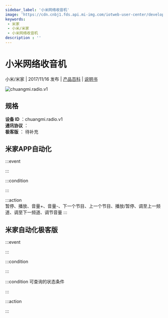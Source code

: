 ```yaml
---
sidebar_label: '小米网络收音机'
image: 'https://cdn.cnbj1.fds.api.mi-img.com/iotweb-user-center/developer_1679047510339sKpuYmak.png?GalaxyAccessKeyId=AKVGLQWBOVIRQ3XLEW&Expires=9223372036854775807&Signature=oimSjqCS122r/mHs1faYBrusW08='
keywords: 
 - 米家
 - 小米/米家
 - 小米网络收音机
description : ''
---
```

# 小米网络收音机

小米/米家 | 2017/11/16 发布 | [产品百科](https://home.mi.com/webapp/content/baike/product/index.html?model=chuangmi.radio.v1/) | [说明书](https://home.mi.com/views/introduction.html?model=chuangmi.radio.v1&region=cn)

![chuangmi.radio.v1](https://cdn.cnbj1.fds.api.mi-img.com/iotweb-user-center/developer_1679047510339sKpuYmak.png?GalaxyAccessKeyId=AKVGLQWBOVIRQ3XLEW&Expires=9223372036854775807&Signature=oimSjqCS122r/mHs1faYBrusW08=)

## 规格  
> 
**设备 ID** ：chuangmi.radio.v1  
**通讯协议** ：  
**极客版**  ： 待补充 


## 米家APP自动化  

:::event  

:::

:::condition  

:::

:::action   
暂停、播放、音量+、音量-、下一个节目、上一个节目、播放/暂停、调至上一频道、调至下一频道、调节音量
:::

## 米家自动化极客版  

:::event  

:::

:::condition  

:::

:::condition 可查询的状态条件  

:::

:::action  

:::

        
